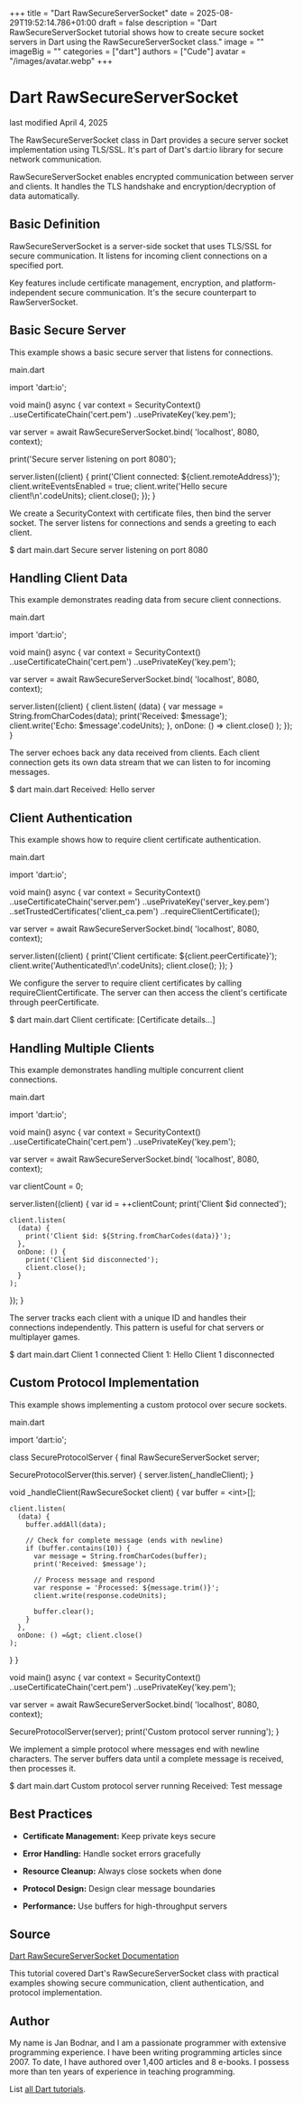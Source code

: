 +++
title = "Dart RawSecureServerSocket"
date = 2025-08-29T19:52:14.786+01:00
draft = false
description = "Dart RawSecureServerSocket tutorial shows how to create secure socket servers in Dart using the RawSecureServerSocket class."
image = ""
imageBig = ""
categories = ["dart"]
authors = ["Cude"]
avatar = "/images/avatar.webp"
+++

# Dart RawSecureServerSocket

last modified April 4, 2025

The RawSecureServerSocket class in Dart provides a secure server
socket implementation using TLS/SSL. It's part of Dart's dart:io
library for secure network communication.

RawSecureServerSocket enables encrypted communication between server and clients.
It handles the TLS handshake and encryption/decryption of data automatically.

## Basic Definition

RawSecureServerSocket is a server-side socket that uses TLS/SSL for
secure communication. It listens for incoming client connections on a specified
port.

Key features include certificate management, encryption, and platform-independent
secure communication. It's the secure counterpart to RawServerSocket.

## Basic Secure Server

This example shows a basic secure server that listens for connections.

main.dart
  

import 'dart:io';

void main() async {
  var context = SecurityContext()
    ..useCertificateChain('cert.pem')
    ..usePrivateKey('key.pem');
  
  var server = await RawSecureServerSocket.bind(
    'localhost', 8080, context);
  
  print('Secure server listening on port 8080');
  
  server.listen((client) {
    print('Client connected: ${client.remoteAddress}');
    client.writeEventsEnabled = true;
    client.write('Hello secure client!\n'.codeUnits);
    client.close();
  });
}

We create a SecurityContext with certificate files, then bind the server socket.
The server listens for connections and sends a greeting to each client.

$ dart main.dart
Secure server listening on port 8080

## Handling Client Data

This example demonstrates reading data from secure client connections.

main.dart
  

import 'dart:io';

void main() async {
  var context = SecurityContext()
    ..useCertificateChain('cert.pem')
    ..usePrivateKey('key.pem');
  
  var server = await RawSecureServerSocket.bind(
    'localhost', 8080, context);
  
  server.listen((client) {
    client.listen(
      (data) {
        var message = String.fromCharCodes(data);
        print('Received: $message');
        client.write('Echo: $message'.codeUnits);
      },
      onDone: () =&gt; client.close()
    );
  });
}

The server echoes back any data received from clients. Each client connection
gets its own data stream that we can listen to for incoming messages.

$ dart main.dart
Received: Hello server

## Client Authentication

This example shows how to require client certificate authentication.

main.dart
  

import 'dart:io';

void main() async {
  var context = SecurityContext()
    ..useCertificateChain('server.pem')
    ..usePrivateKey('server_key.pem')
    ..setTrustedCertificates('client_ca.pem')
    ..requireClientCertificate();
  
  var server = await RawSecureServerSocket.bind(
    'localhost', 8080, context);
  
  server.listen((client) {
    print('Client certificate: ${client.peerCertificate}');
    client.write('Authenticated!\n'.codeUnits);
    client.close();
  });
}

We configure the server to require client certificates by calling
requireClientCertificate. The server can then access the client's
certificate through peerCertificate.

$ dart main.dart
Client certificate: [Certificate details...]

## Handling Multiple Clients

This example demonstrates handling multiple concurrent client connections.

main.dart
  

import 'dart:io';

void main() async {
  var context = SecurityContext()
    ..useCertificateChain('cert.pem')
    ..usePrivateKey('key.pem');
  
  var server = await RawSecureServerSocket.bind(
    'localhost', 8080, context);
  
  var clientCount = 0;
  
  server.listen((client) {
    var id = ++clientCount;
    print('Client $id connected');
    
    client.listen(
      (data) {
        print('Client $id: ${String.fromCharCodes(data)}');
      },
      onDone: () {
        print('Client $id disconnected');
        client.close();
      }
    );
  });
}

The server tracks each client with a unique ID and handles their connections
independently. This pattern is useful for chat servers or multiplayer games.

$ dart main.dart
Client 1 connected
Client 1: Hello
Client 1 disconnected

## Custom Protocol Implementation

This example shows implementing a custom protocol over secure sockets.

main.dart
  

import 'dart:io';

class SecureProtocolServer {
  final RawSecureServerSocket server;
  
  SecureProtocolServer(this.server) {
    server.listen(_handleClient);
  }
  
  void _handleClient(RawSecureSocket client) {
    var buffer = &lt;int&gt;[];
    
    client.listen(
      (data) {
        buffer.addAll(data);
        
        // Check for complete message (ends with newline)
        if (buffer.contains(10)) {
          var message = String.fromCharCodes(buffer);
          print('Received: $message');
          
          // Process message and respond
          var response = 'Processed: ${message.trim()}';
          client.write(response.codeUnits);
          
          buffer.clear();
        }
      },
      onDone: () =&gt; client.close()
    );
  }
}

void main() async {
  var context = SecurityContext()
    ..useCertificateChain('cert.pem')
    ..usePrivateKey('key.pem');
  
  var server = await RawSecureServerSocket.bind(
    'localhost', 8080, context);
  
  SecureProtocolServer(server);
  print('Custom protocol server running');
}

We implement a simple protocol where messages end with newline characters.
The server buffers data until a complete message is received, then processes it.

$ dart main.dart
Custom protocol server running
Received: Test message

## Best Practices

- **Certificate Management:** Keep private keys secure

- **Error Handling:** Handle socket errors gracefully

- **Resource Cleanup:** Always close sockets when done

- **Protocol Design:** Design clear message boundaries

- **Performance:** Use buffers for high-throughput servers

## Source

[Dart RawSecureServerSocket Documentation](https://api.dart.dev/stable/dart-io/RawSecureServerSocket-class.html)

This tutorial covered Dart's RawSecureServerSocket class with practical examples
showing secure communication, client authentication, and protocol implementation.

## Author

My name is Jan Bodnar, and I am a passionate programmer with extensive
programming experience. I have been writing programming articles since 2007.
To date, I have authored over 1,400 articles and 8 e-books. I possess more
than ten years of experience in teaching programming.

List [all Dart tutorials](/dart/).